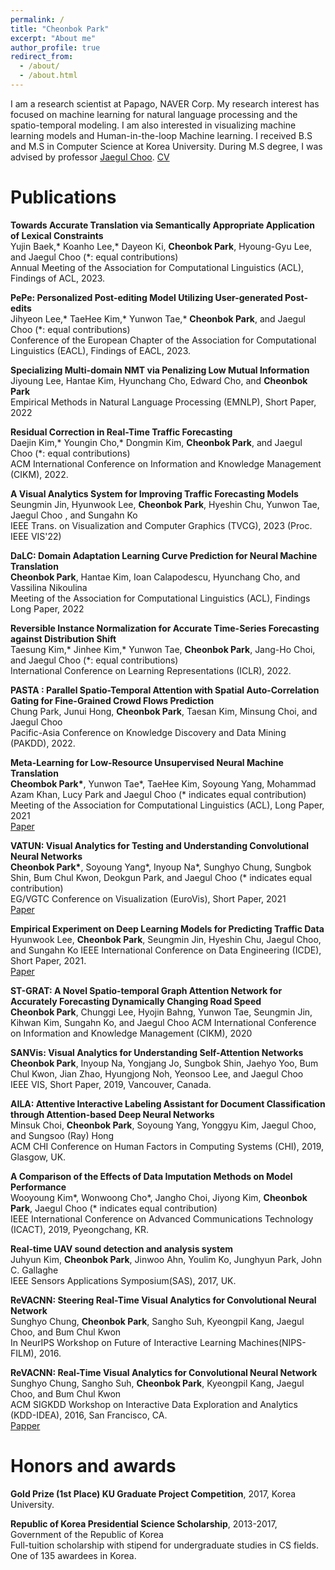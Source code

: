 ```yaml
---
permalink: /
title: "Cheonbok Park"
excerpt: "About me"
author_profile: true
redirect_from: 
  - /about/
  - /about.html
---
```



I am a research scientist at Papago, NAVER Corp. My research interest has focused on machine learning for natural language processing and the spatio-temporal modeling. I am also interested in visualizing machine learning models and Human-in-the-loop Machine learning.  I received B.S and M.S in Computer Science at Korea University. During M.S degree, I was advised by professor [Jaegul Choo](https://sites.google.com/site/jaegulchoo/). [CV](https://www.dropbox.com/s/3qtsl75zwq6tjhl/%EB%B0%95%EC%B2%9C%EB%B3%B5_CV.pdf?dl=0)

Publications
======

**Towards Accurate Translation via Semantically Appropriate Application of Lexical Constraints** <br>
Yujin Baek,* Koanho Lee,* Dayeon Ki, **Cheonbok Park**, Hyoung-Gyu Lee, and Jaegul Choo (*: equal contributions) <br>
Annual Meeting of the Association for Computational Linguistics (ACL), Findings of ACL, 2023. 


**PePe: Personalized Post-editing Model Utilizing User-generated Post-edits** <br>
Jihyeon Lee,* TaeHee Kim,* Yunwon Tae,* **Cheonbok Park**, and Jaegul Choo (*: equal contributions) <br>
Conference of the European Chapter of the Association for Computational Linguistics (EACL), Findings of EACL, 2023. 


**Specializing Multi-domain NMT via Penalizing Low Mutual Information** <br>
Jiyoung Lee, Hantae Kim, Hyunchang Cho, Edward Cho, and  **Cheonbok Park** <br>
Empirical Methods in Natural Language Processing (EMNLP), Short Paper, 2022


**Residual Correction in Real-Time Traffic Forecasting**<br>
Daejin Kim,* Youngin Cho,* Dongmin Kim, **Cheonbok Park**, and Jaegul Choo (*: equal contributions) <br>
ACM International Conference on Information and Knowledge Management (CIKM), 2022.


**A Visual Analytics System for Improving Traffic Forecasting Models**<br>
Seungmin Jin, Hyunwook Lee, **Cheonbok Park**, Hyeshin Chu, Yunwon Tae, Jaegul Choo , and Sungahn Ko <br>
IEEE Trans. on Visualization and Computer Graphics (TVCG), 2023 (Proc. IEEE VIS'22)

**DaLC: Domain Adaptation Learning Curve Prediction for Neural Machine Translation** <br>
**Cheonbok Park**, Hantae Kim, Ioan Calapodescu, Hyunchang Cho, and Vassilina Nikoulina <br>
Meeting of the Association for Computational Linguistics (ACL), Findings Long Paper, 2022

**Reversible Instance Normalization for Accurate Time-Series Forecasting against Distribution Shift**<br>
Taesung Kim,* Jinhee Kim,* Yunwon Tae, **Cheonbok Park**, Jang-Ho Choi, and Jaegul Choo (*: equal contributions) <br>
International Conference on Learning Representations (ICLR), 2022.

**PASTA : Parallel Spatio-Temporal Attention with Spatial Auto-Correlation Gating for Fine-Grained Crowd Flows Prediction**<br>
Chung Park, Junui Hong, **Cheonbok Park**, Taesan Kim, Minsung Choi, and Jaegul Choo <br> 
Pacific-Asia Conference on Knowledge Discovery and Data Mining (PAKDD), 2022.

**Meta-Learning for Low-Resource Unsupervised Neural Machine Translation** <br> **Cheombok Park\***, Yunwon Tae\*, TaeHee Kim, Soyoung Yang, Mohammad Azam Khan, Lucy Park and Jaegul Choo (* indicates equal contribution) <br>
 Meeting of the Association for Computational Linguistics (ACL), Long Paper, 2021 <br> [Paper](https://www.dropbox.com/s/q9o5ohmga8bp0dz/ACL2021_MetaGUMT.pdf?dl=0)

**VATUN: Visual Analytics for Testing and Understanding Convolutional Neural Networks** <br> **Cheonbok Park\***, Soyoung Yang\*, Inyoup Na\*, Sunghyo Chung, Sungbok Shin, Bum Chul Kwon, Deokgun Park, and Jaegul Choo (* indicates equal contribution)<br>
EG/VGTC Conference on Visualization (EuroVis), Short Paper, 2021 <br> [Paper]()

**Empirical Experiment on Deep Learning Models for Predicting Traffic Data** <br> Hyunwook Lee, **Cheonbok Park**, Seungmin Jin, Hyeshin Chu, Jaegul Choo, and Sungahn Ko
IEEE International Conference on Data Engineering (ICDE), Short Paper, 2021. <br> [Paper]()


**ST-GRAT: A Novel Spatio-temporal Graph Attention Network for Accurately Forecasting Dynamically Changing Road Speed** <br>
**Cheonbok Park**, Chunggi Lee, Hyojin Bahng, Yunwon Tae, Seungmin Jin, Kihwan Kim, Sungahn Ko, and Jaegul Choo
ACM International Conference on Information and Knowledge Management (CIKM), 2020 <br>


**SANVis: Visual Analytics for Understanding Self-Attention Networks** <br>
**Cheonbok Park**, Inyoup Na, Yongjang Jo, Sungbok Shin, Jaehyo Yoo, Bum Chul Kwon, Jian Zhao, Hyungjong Noh, Yeonsoo Lee, and Jaegul Choo <br>
IEEE VIS, Short Paper, 2019, Vancouver, Canada. <br> 


**AILA: Attentive Interactive Labeling Assistant for Document Classification through Attention-based Deep Neural Networks** <br>
Minsuk Choi, **Cheonbok Park**, Soyoung Yang, Yonggyu Kim, Jaegul Choo, and Sungsoo (Ray) Hong <br>
ACM CHI Conference on Human Factors in Computing Systems (CHI), 2019, Glasgow, UK. <br> 

**A Comparison of the Effects of Data Imputation Methods on Model Performance** <br>
Wooyoung Kim\*, Wonwoong Cho\*, Jangho Choi, Jiyong Kim, **Cheonbok Park**, Jaegul Choo (* indicates equal contribution)<br>
IEEE International Conference on Advanced Communications Technology (ICACT), 2019, Pyeongchang, KR. <br> 

**Real-time UAV sound detection and analysis system** <br>
Juhyun Kim, **Cheonbok Park**, Jinwoo Ahn, Youlim Ko, Junghyun Park, John C. Gallaghe <br>
IEEE Sensors Applications Symposium(SAS), 2017, UK. <br> 

**ReVACNN: Steering Real-Time Visual Analytics for Convolutional Neural Network** <br>
Sunghyo Chung, **Cheonbok Park**, Sangho Suh, Kyeongpil Kang, Jaegul Choo, and Bum Chul Kwon <br>
In NeurIPS Workshop on Future of Interactive Learning Machines(NIPS-FILM), 2016. <br> 

**ReVACNN: Real-Time Visual Analytics for Convolutional Neural Network** <br>
Sunghyo Chung, Sangho Suh, **Cheonbok Park**, Kyeongpil Kang, Jaegul Choo, and Bum Chul Kwon <br>
ACM SIGKDD Workshop on Interactive Data Exploration and Analytics (KDD-IDEA), 2016, San Francisco, CA. <br> [Papper]()

Honors and awards
======
**Gold Prize (1st Place) KU Graduate Project Competition**, 2017, Korea University.

**Republic of Korea Presidential Science Scholarship**, 2013-2017, Government of the Republic of Korea <br>
Full-tuition scholarship with stipend for undergraduate studies in CS fields. One of 135 awardees in Korea.
